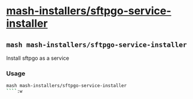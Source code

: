 # [mash-installers/sftpgo-service-installer](https://github.com/mash-installers/sftpgo-service-installer)

## `mash mash-installers/sftpgo-service-installer`

Install sftpgo as a service

### Usage

```sh
mash mash-installers/sftpgo-service-installer
````:w

